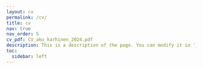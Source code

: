```yaml
---
layout: cv
permalink: /cv/
title: cv
nav: true
nav_order: 5
cv_pdf: CV_aku_karhinen_2024.pdf
description: This is a description of the page. You can modify it in '_pages/cv.md'. You can also change or remove the top pdf download button.
toc:
  sidebar: left
---
```


